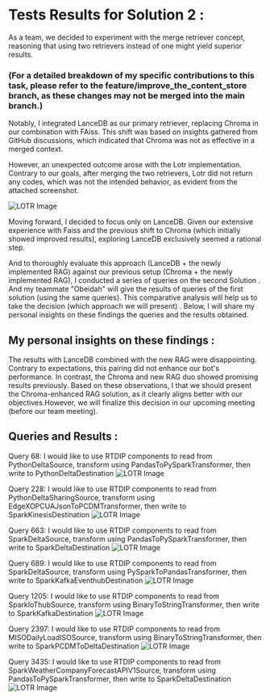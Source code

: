 
# Tests Results for Solution 2 :

As a team, we decided to experiment with the merge retriever concept, reasoning that using two retrievers instead of one might yield superior results.
### (For a detailed breakdown of my specific contributions to this task, please refer to the feature/improve_the_content_store branch, as these changes may not be merged into the main branch.)

Notably,  I integrated LanceDB as our primary retriever, replacing Chroma in our combination with FAiss. This shift was based on insights gathered from GitHub discussions, which indicated that Chroma was not as effective in a merged context.

However, an unexpected outcome arose with the Lotr implementation. Contrary to our goals, after merging the two retrievers, Lotr did not return any codes, which was not the intended behavior, as evident from the attached screenshot.

![LOTR Image](TestsScreenshots/lotr.png)

Moving forward, I decided to focus only on LanceDB. Given our extensive experience with Faiss and the previous shift to Chroma (which initially showed improved results), exploring LanceDB exclusively seemed a rational step.

And to thoroughly evaluate this approach (LanceDB + the newly implemented RAG) against our previous setup (Chroma + the newly implemented RAG), I  conducted a series of  queries on the second Solution . And my teammate "Obeidah" will give the results of queries of the first solution (using the same queries).
This comparative analysis will help us to take the decision (which approach we will present) . Below, I will share my personal insights on these findings the queries and the results obtained.

## My personal insights on these findings :
The results with LanceDB combined with the new RAG were disappointing. Contrary to expectations, this pairing did not enhance our bot's performance. In contrast, the Chroma and new RAG duo showed promising results previously. Based on these observations, I  that we should present the Chroma-enhanced RAG solution, as it clearly aligns better with our objectives.However, we will finalize this decision in our upcoming meeting (before our team meeting).

## Queries and Results :
Query 68: I would like to use RTDIP components to read from PythonDeltaSource, transform using PandasToPySparkTransformer, then write to PythonDeltaDestination
![LOTR Image](TestsScreenshots/query68.png)

Query 228: I would like to use RTDIP components to read from PythonDeltaSharingSource, transform using EdgeXOPCUAJsonToPCDMTransformer, then write to SparkKinesisDestination
![LOTR Image](TestsScreenshots/query228.png)

Query 663: I would like to use RTDIP components to read from SparkDeltaSource, transform using PandasToPySparkTransformer, then write to SparkDeltaDestination
![LOTR Image](TestsScreenshots/query663.png)

Query 689: I would like to use RTDIP components to read from SparkDeltaSource, transform using PySparkToPandasTransformer, then write to SparkKafkaEventhubDestination
![LOTR Image](TestsScreenshots/query689.png)

Query 1205: I would like to use RTDIP components to read from SparkIoThubSource, transform using BinaryToStringTransformer, then write to SparkKafkaDestination
![LOTR Image](TestsScreenshots/query1205.png)

Query 2397: I would like to use RTDIP components to read from MISODailyLoadISOSource, transform using BinaryToStringTransformer, then write to SparkPCDMToDeltaDestination
![LOTR Image](TestsScreenshots/query2397.png)

Query 3435: I would like to use RTDIP components to read from SparkWeatherCompanyForecastAPIV1Source, transform using PandasToPySparkTransformer, then write to SparkDeltaDestination
![LOTR Image](TestsScreenshots/query3435.png)




